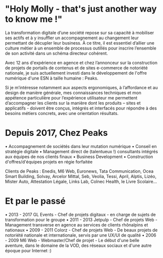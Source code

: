 # "Holy Molly - that's just another way to know me !"

La transformation digitale d’une société repose sur sa capacité à mobiliser ses actifs et à y insuffler un accompagnement au changement leur permettant de décupler leur business. À ce titre, il est essentiel d’allier une culture métier à un ensemble de processus outillés pour inscrire l’ensemble de son activité dans un schéma directeur cohérent.

Avec 12 ans d'expérience en agence et chez l’annonceur sur la construction de projets de portails de contenus et de sites e-commerce de notoriété nationale, je suis actuellement investi dans le développement de l'offre numérique d'une ESN à taille humaine : Peaks.

Si je m’intéresse notamment aux aspects ergonomiques, à l’affordance et au design de manière générale, mes connaissances techniques et mon appétence particulière pour l’expérience utilisateur me permettent d’accompagner les clients sur la manière dont les produits – sites et applicatifs - doivent être conçus, intégrés et interfacés pour répondre à des besoins métiers concrets, avec une orientation résultats.

# Depuis 2017, Chez Peaks

• Accompagnement de sociétés dans leur mutation numérique
• Conseil en stratégie digitale
• Management direct de (talentueux !) consultants intégrés aux équipes de nos clients finaux
• Business Development
• Construction d'offres/d'équipes projets en régie forfaitée

Clients de Peaks : Enedis, M6 Web, Euronews, Tata Communication, Ocea Smart Building, Solvay, Arcelor Mittal, Seb, Veolia, Tessi, April, Alptis, Lizéo, Mister Auto, Attestation Légale, Links Lab, Colnec Health, le Livre Scolaire...

# Et par le passé

• 2013 - 2017 GL Events - Chef de projets digitaux - en charge de sujets de transformation pour le groupe
• 2011 - 2013 Jetpulp - Chef de projets Web - Management transverse en agence au services de clients rhônalpins et nationaux 
• 2009 - 2011 Colorz - Chef de projets Web - De beaux projets de notoriété nationale et internationale, servis par une UX/UI de qualité
• 2006 - 2009 M6 Web - Webmaster/Chef de projet - Le début d'une belle aventure, dans le domaine de la VOD, des réseaux sociaux et d'une autre époque pour Internet :)
